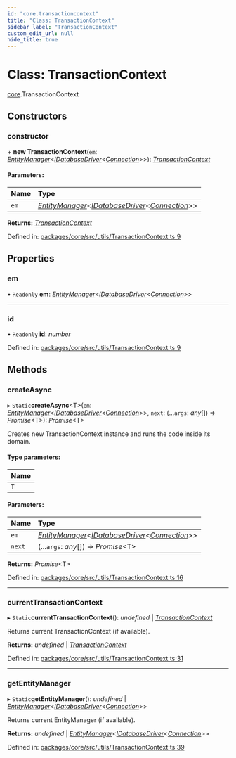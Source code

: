 ```yaml
---
id: "core.transactioncontext"
title: "Class: TransactionContext"
sidebar_label: "TransactionContext"
custom_edit_url: null
hide_title: true
---
```


# Class: TransactionContext

[core](../modules/core.md).TransactionContext

## Constructors

### constructor

\+ **new TransactionContext**(`em`: [*EntityManager*](core.entitymanager.md)<[*IDatabaseDriver*](../interfaces/core.idatabasedriver.md)<[*Connection*](core.connection.md)\>\>): [*TransactionContext*](core.transactioncontext.md)

#### Parameters:

Name | Type |
:------ | :------ |
`em` | [*EntityManager*](core.entitymanager.md)<[*IDatabaseDriver*](../interfaces/core.idatabasedriver.md)<[*Connection*](core.connection.md)\>\> |

**Returns:** [*TransactionContext*](core.transactioncontext.md)

Defined in: [packages/core/src/utils/TransactionContext.ts:9](https://github.com/mikro-orm/mikro-orm/blob/bcf1a0899b/packages/core/src/utils/TransactionContext.ts#L9)

## Properties

### em

• `Readonly` **em**: [*EntityManager*](core.entitymanager.md)<[*IDatabaseDriver*](../interfaces/core.idatabasedriver.md)<[*Connection*](core.connection.md)\>\>

___

### id

• `Readonly` **id**: *number*

Defined in: [packages/core/src/utils/TransactionContext.ts:9](https://github.com/mikro-orm/mikro-orm/blob/bcf1a0899b/packages/core/src/utils/TransactionContext.ts#L9)

## Methods

### createAsync

▸ `Static`**createAsync**<T\>(`em`: [*EntityManager*](core.entitymanager.md)<[*IDatabaseDriver*](../interfaces/core.idatabasedriver.md)<[*Connection*](core.connection.md)\>\>, `next`: (...`args`: *any*[]) => *Promise*<T\>): *Promise*<T\>

Creates new TransactionContext instance and runs the code inside its domain.

#### Type parameters:

Name |
:------ |
`T` |

#### Parameters:

Name | Type |
:------ | :------ |
`em` | [*EntityManager*](core.entitymanager.md)<[*IDatabaseDriver*](../interfaces/core.idatabasedriver.md)<[*Connection*](core.connection.md)\>\> |
`next` | (...`args`: *any*[]) => *Promise*<T\> |

**Returns:** *Promise*<T\>

Defined in: [packages/core/src/utils/TransactionContext.ts:16](https://github.com/mikro-orm/mikro-orm/blob/bcf1a0899b/packages/core/src/utils/TransactionContext.ts#L16)

___

### currentTransactionContext

▸ `Static`**currentTransactionContext**(): *undefined* \| [*TransactionContext*](core.transactioncontext.md)

Returns current TransactionContext (if available).

**Returns:** *undefined* \| [*TransactionContext*](core.transactioncontext.md)

Defined in: [packages/core/src/utils/TransactionContext.ts:31](https://github.com/mikro-orm/mikro-orm/blob/bcf1a0899b/packages/core/src/utils/TransactionContext.ts#L31)

___

### getEntityManager

▸ `Static`**getEntityManager**(): *undefined* \| [*EntityManager*](core.entitymanager.md)<[*IDatabaseDriver*](../interfaces/core.idatabasedriver.md)<[*Connection*](core.connection.md)\>\>

Returns current EntityManager (if available).

**Returns:** *undefined* \| [*EntityManager*](core.entitymanager.md)<[*IDatabaseDriver*](../interfaces/core.idatabasedriver.md)<[*Connection*](core.connection.md)\>\>

Defined in: [packages/core/src/utils/TransactionContext.ts:39](https://github.com/mikro-orm/mikro-orm/blob/bcf1a0899b/packages/core/src/utils/TransactionContext.ts#L39)
